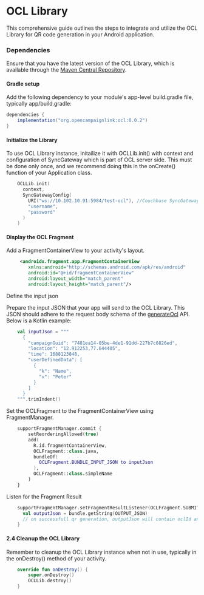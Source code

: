 # OCL Library

This comprehensive guide outlines the steps to integrate and utilize the OCL Library for QR code generation in your Android application.

### Dependencies

Ensure that you have the latest version of the OCL Library, which is available through the [Maven Central Repository](https://central.sonatype.com/artifact/org.opencampaignlink/ocl).

#### Gradle setup

Add the following dependency to your module's app-level build.gradle file, typically app/build.gradle:

```gradle
dependencies {
    implementation("org.opencampaignlink:ocl:0.0.2")
}
```

#### Initialize the Library

To use OCL Library instance, initailize it with OCLLib.init() with context and configuration of SyncGateway which is part of OCL server side. This must be done only once, and we recommend doing this in the onCreate() function of your Application class.

```kotlin
    OCLLib.init(
      context,
      SyncGatewayConfig(
        URI("ws://10.102.10.91:5984/test-ocl"), //Couchbase SyncGateway server’s URL (including the port number and the name of the remote database to sync with)
        "username",
        "password"
      )
    )
```

#### Display the OCL Fragment
Add a FragmentContainerView to your activity's layout.

```xml
     <androidx.fragment.app.FragmentContainerView
        xmlns:android="http://schemas.android.com/apk/res/android"
        android:id="@+id/fragmentContainerView"
        android:layout_width="match_parent"
        android:layout_height="match_parent"/>
```

Define the input json

Prepare the input JSON that your app will send to the OCL Library. This JSON should adhere to the request body schema of the [generateOcl](https://demoocl.opencampaignlink.org/docs#/OCL%20Related/generate) API. Below is a Kotlin example:

```kotlin
    val inputJson = """
      {
        "campaignGuid": "7481ea14-05be-4de1-91dd-227b7c6826ed",
        "location": "12.912253,77.644405",
        "time": 1688123848,
        "userDefinedData": [
          {
            "k": "Name",
            "v": "Peter"
          }
        ]
      }
    """.trimIndent()
```
Set the OCLFragment to the FragmentContainerView using FragmentManager.

```kotlin
    supportFragmentManager.commit {
        setReorderingAllowed(true)
        add(
          R.id.fragmentContainerView,
          OCLFragment::class.java,
          bundleOf(
            OCLFragment.BUNDLE_INPUT_JSON to inputJson
          ),
          OCLFragment::class.simpleName
        )
    }
```

Listen for the Fragment Result

```kotlin
    supportFragmentManager.setFragmentResultListener(OCLFragment.SUBMIT_REQUEST_KEY, this) { _ , bundle ->
      val outputJson = bundle.getString(OUTPUT_JSON)
      // on successfull qr generation, outputJson will contain oclId and oclUrl
    }
```

#### 2.4 Cleanup the OCL Library
Remember to cleanup the OCL Library instance when not in use, typically in the onDestroy() method of your activity.

```kotlin
    override fun onDestroy() {
        super.onDestroy()
        OCLLib.destroy()
    }
```

